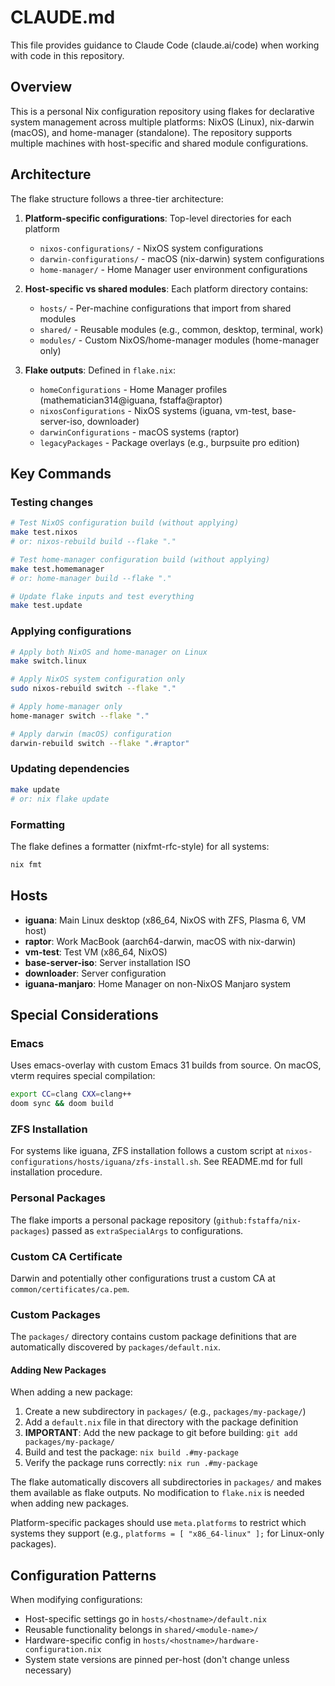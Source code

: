 # CLAUDE.md

This file provides guidance to Claude Code (claude.ai/code) when working with code in this repository.

## Overview

This is a personal Nix configuration repository using flakes for declarative system management across multiple platforms: NixOS (Linux), nix-darwin (macOS), and home-manager (standalone). The repository supports multiple machines with host-specific and shared module configurations.

## Architecture

The flake structure follows a three-tier architecture:

1. **Platform-specific configurations**: Top-level directories for each platform
   - `nixos-configurations/` - NixOS system configurations
   - `darwin-configurations/` - macOS (nix-darwin) system configurations
   - `home-manager/` - Home Manager user environment configurations

2. **Host-specific vs shared modules**: Each platform directory contains:
   - `hosts/` - Per-machine configurations that import from shared modules
   - `shared/` - Reusable modules (e.g., common, desktop, terminal, work)
   - `modules/` - Custom NixOS/home-manager modules (home-manager only)

3. **Flake outputs**: Defined in `flake.nix`:
   - `homeConfigurations` - Home Manager profiles (mathematician314@iguana, fstaffa@raptor)
   - `nixosConfigurations` - NixOS systems (iguana, vm-test, base-server-iso, downloader)
   - `darwinConfigurations` - macOS systems (raptor)
   - `legacyPackages` - Package overlays (e.g., burpsuite pro edition)

## Key Commands

### Testing changes
```sh
# Test NixOS configuration build (without applying)
make test.nixos
# or: nixos-rebuild build --flake "."

# Test home-manager configuration build (without applying)
make test.homemanager
# or: home-manager build --flake "."

# Update flake inputs and test everything
make test.update
```

### Applying configurations
```sh
# Apply both NixOS and home-manager on Linux
make switch.linux

# Apply NixOS system configuration only
sudo nixos-rebuild switch --flake "."

# Apply home-manager only
home-manager switch --flake "."

# Apply darwin (macOS) configuration
darwin-rebuild switch --flake ".#raptor"
```

### Updating dependencies
```sh
make update
# or: nix flake update
```

### Formatting
The flake defines a formatter (nixfmt-rfc-style) for all systems:
```sh
nix fmt
```

## Hosts

- **iguana**: Main Linux desktop (x86_64, NixOS with ZFS, Plasma 6, VM host)
- **raptor**: Work MacBook (aarch64-darwin, macOS with nix-darwin)
- **vm-test**: Test VM (x86_64, NixOS)
- **base-server-iso**: Server installation ISO
- **downloader**: Server configuration
- **iguana-manjaro**: Home Manager on non-NixOS Manjaro system

## Special Considerations

### Emacs
Uses emacs-overlay with custom Emacs 31 builds from source. On macOS, vterm requires special compilation:
```sh
export CC=clang CXX=clang++
doom sync && doom build
```

### ZFS Installation
For systems like iguana, ZFS installation follows a custom script at `nixos-configurations/hosts/iguana/zfs-install.sh`. See README.md for full installation procedure.

### Personal Packages
The flake imports a personal package repository (`github:fstaffa/nix-packages`) passed as `extraSpecialArgs` to configurations.

### Custom CA Certificate
Darwin and potentially other configurations trust a custom CA at `common/certificates/ca.pem`.

### Custom Packages
The `packages/` directory contains custom package definitions that are automatically discovered by `packages/default.nix`.

#### Adding New Packages
When adding a new package:
1. Create a new subdirectory in `packages/` (e.g., `packages/my-package/`)
2. Add a `default.nix` file in that directory with the package definition
3. **IMPORTANT**: Add the new package to git before building: `git add packages/my-package/`
4. Build and test the package: `nix build .#my-package`
5. Verify the package runs correctly: `nix run .#my-package`

The flake automatically discovers all subdirectories in `packages/` and makes them available as flake outputs. No modification to `flake.nix` is needed when adding new packages.

Platform-specific packages should use `meta.platforms` to restrict which systems they support (e.g., `platforms = [ "x86_64-linux" ];` for Linux-only packages).

## Configuration Patterns

When modifying configurations:
- Host-specific settings go in `hosts/<hostname>/default.nix`
- Reusable functionality belongs in `shared/<module-name>/`
- Hardware-specific config in `hosts/<hostname>/hardware-configuration.nix`
- System state versions are pinned per-host (don't change unless necessary)

